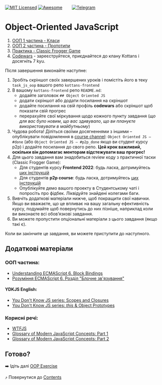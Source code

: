 [![MIT Licensed][icon-mit]][license]
[![Awesome][icon-awesome]][awesome]
&nbsp;&nbsp;&nbsp;&nbsp;&nbsp;&nbsp;
[![Telegram][icon-chat]][chat]

# Object-Oriented JavaScript

1. [ООП 1 частина - Класи](https://www.youtube.com/watch?v=jgCiWIdUZ-s&list=PLM7wFzahDYnEltE-aVGhRHYPwIJn0Xquu&index=40)
1. [ООП 2 частина - Прототипи](https://www.youtube.com/watch?v=e-3GS5-rak8&list=PLM7wFzahDYnEltE-aVGhRHYPwIJn0Xquu&index=46)
1. [Практика - Classic Frogger Game](./js-oop-frogger.md)
1. [Сodewars](https://www.codewars.com/) - зареєструйтеся, приєднайтеся до клану Kottans і досягніть 7 kyu.

Після завершення виконайте наступне:
1. Зробіть скріншот своїх завершених уроків
   і помістіть його в теку `task_js_oop`
   вашого репо `kottans-frontend`
1. В вашому `kottans-frontend` репо `README.md`:
   - додайте заголовок `## Object Oriented JS`
   - додати скріншот або додати посилання на скріншот
   - додайте посилання на свій профіль **codewars** або скріншот
     щоб показати свій прогрес
   - перерахуйте свої міркування щодо кожного пункту завдання
     (_що для вас було новим_, _що вас здивувало_, _що ви плануєте використовувати в майбутньому_)
1. Чудова робота! Діліться своїми досягненнями з іншими –
   опублікувати повідомлення в [course channel][chat]:
   `Object Oriented JS — #done` (або `Object Oriented JS — #p2p_done` якщо ви студент курсу p2p) і додайте посилання до свого репо. **Цей крок важливий, оскільки він допомагає менторам відстежувати ваш прогрес!**
1. Для цього завдання вам знадобиться review коду з практичної таски (Classic Frogger Game):
   - Для студентів курсу **Frontend 2022**: будь ласка, дотримуйтесь [цих інструкцій](https://github.com/kottans/frontend-2022-homeworks/blob/master/README.md)
   - Для студентів **p2p course**: будь ласка, дотримуйтесь [цих інструкцій](https://github.com/kottans/frontend-2019-p2p/blob/master/CONTRIBUTING.md)
   - Опублікуйте демо вашого проекту в Студентському чаті і попросіть про фідбек. Ліквідуйте знайдені колегами баги. 
1. Вивчіть додаткові матеріали нижче, щоб покращити свої навички.
    Якщо ви вважаєте, що це впливає на вашу загальну ефективність курсу, подумайте щоб
    повернутись до них пізніше, наприклад коли ви виконаєте всі обов’язкові завдання.
1. Ви можете пропустити опціональні матеріали з цього завдання (якщо такі є).

Коли ви закінчите це завдання, ви можете приступити до наступного.

## Додаткові матеріали

### ООП частина:

- [Understanding ECMAScript 6. Block Bindings](https://leanpub.com/understandinges6/read/#leanpub-auto-block-bindings)
- [Розуміння ECMAScript 6. Розділ "Блочне зв'язування"](https://understandinges6.denysdovhan.com/manuscript/01-Block-Bindings.html)

#### YDKJS English:

- [You Don't Know JS series: Scopes and Closures](https://github.com/getify/You-Dont-Know-JS/tree/2nd-ed/scope-closures)
- [You Don't Know JS series: _this_ & Object Prototypes](https://github.com/getify/You-Dont-Know-JS/tree/1st-ed/this%20%26%20object%20prototypes)

### Корисні речі:

- [WTFJS](https://github.com/denysdovhan/wtfjs/blob/master/README.md)
- [Glossary of Modern JavaScript Concepts: Part 1](https://auth0.com/blog/glossary-of-modern-javascript-concepts/)
- [Glossary of Modern JavaScript Concepts: Part 2](https://auth0.com/blog/glossary-of-modern-javascript-concepts-part-2/)

## Готово?

➡️ Ідіть далі [OOP Exercise](js-post-oop.md)

⤴️ Повернутися до [Contents](../contents.md)


[icon-chat]: https://img.shields.io/badge/chat-on%20telegram-blue.svg
[icon-mit]: https://img.shields.io/badge/license-MIT-blue.svg
[icon-awesome]: https://cdn.rawgit.com/sindresorhus/awesome/d7305f38d29fed78fa85652e3a63e154dd8e8829/media/badge.svg

[license]: https://github.com/Kottans/web/blob/master/LICENSE.md
[awesome]: https://github.com/sindresorhus/awesome#front-end-development
[chat]: https://t.me/joinchat/CX8EF1JmLm9IM6J6oy2U7Q
